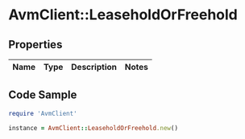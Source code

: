 # AvmClient::LeaseholdOrFreehold

## Properties

Name | Type | Description | Notes
------------ | ------------- | ------------- | -------------

## Code Sample

```ruby
require 'AvmClient'

instance = AvmClient::LeaseholdOrFreehold.new()
```


